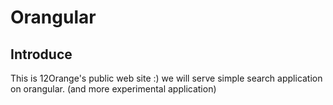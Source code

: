 # Orangular

## Introduce
This is 12Orange's public web site :)
we will serve simple search application on orangular.
(and more experimental application)
